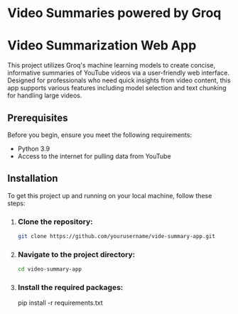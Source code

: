 # Video Summaries powered by Groq

# Video Summarization Web App

This project utilizes Groq's machine learning models to create concise, informative summaries of YouTube videos via a user-friendly web interface. Designed for professionals who need quick insights from video content, this app supports various features including model selection and text chunking for handling large videos.

## Prerequisites

Before you begin, ensure you meet the following requirements:
- Python 3.9
- Access to the internet for pulling data from YouTube

## Installation

To get this project up and running on your local machine, follow these steps:

1. ### Clone the repository:
   ```bash
   git clone https://github.com/yourusername/vide-summary-app.git

2. ### Navigate to the project directory:
    ```bash
    cd video-summary-app

3. ### Install the required packages:
    pip install -r requirements.txt

